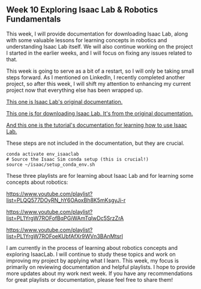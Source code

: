 ## Week 10 Exploring Isaac Lab & Robotics Fundamentals

This week, I will provide documentation for downloading Isaac Lab, along with some valuable lessons for learning concepts in robotics and understanding Isaac Lab itself. We will also continue working on the project I started in the earlier weeks, and I will focus on fixing any issues related to that. 

This week is going to serve as a bit of a restart, so I will only be taking small steps forward. As I mentioned on LinkedIn, I recently completed another project, so after this week, I will shift my attention to enhancing my current project now that everything else has been wrapped up.



[This one is Isaac Lab's original documentation.](https://isaac-sim.github.io/IsaacLab/main/index.html)

[This one is for downloading Isaac Lab. It's from the original documentation. ](https://isaac-sim.github.io/IsaacLab/main/source/setup/quickstart.html) 

[And this one is the tutorial's documentation for learning how to use Isaac Lab.](https://isaac-sim.github.io/IsaacLab/main/source/tutorials/index.html) 


These steps are not included in the documentation, but they are crucial.

```
conda activate env_isaaclab 
# Source the Isaac Sim conda setup (this is crucial!)
source ~/isaac/setup_conda_env.sh 
```

These three playlists are for learning about Isaac Lab and for learning some concepts about robotics:

https://www.youtube.com/playlist?list=PLQQ577DOyRN_hY6OAoxBh8K5mKsgyJi-r

https://www.youtube.com/playlist?list=PL1YrgW7ROFofBqPGiWAmTqIwDc5SrzZrA

https://www.youtube.com/playlist?list=PL1YrgW7ROFoeKUbfAfXr9WVn3BAnMtsrI

I am currently in the process of learning about robotics concepts and exploring IsaacLab. I will continue to study these topics and work on improving my project by applying what I learn. This week, my focus is primarily on reviewing documentation and helpful playlists. I hope to provide more updates about my work next week. If you have any recommendations for great playlists or documentation, please feel free to share them!